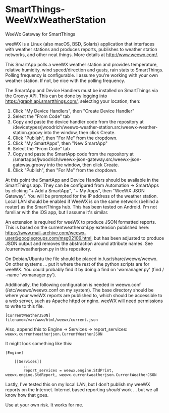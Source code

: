 # SmartThings-WeeWxWeatherStation
WeeWx Gateway for SmartThings

weeWX is a Linux (also macOS, BSD, Solaris) application that interfaces with weather stations and produces reports, publishes to weather station networks, and other neat things.  More details at http://www.weewx.com/.

This SmartApp polls a weeWX weather station and provides temperature, relative humidity, wind speed/direction and gusts, rain stats to SmartThings.  Polling frequency is configurable.  I assume you're working with your own weather station.  If not, be nice with the polling frequency.

The SmartApp and Device Handlers must be installed on SmartThings via the Groovy API.  This can be done by logging into https://graph.api.smartthings.com/, selecting your location, then:
1. Click "My Device Handlers", then "Create Device Handler"
2. Select the "From Code" tab
3. Copy and paste the device handler code from the repository at /devicetypes/jwoodrich/weewx-weather-station.src/weewx-weather-station.groovy into the window, then click Create.  
4. Click "Publish", then "For Me" from the dropdown.
5. Click "My SmartApps", then "New SmartApp"
6. Select the "From Code" tab
7. Copy and paste the SmartApp code from the repository at /smartapps/jwoodrich/weewx-json-gateway.src/weewx-json-gateway.groovy into the window, then click Create.
8. Click "Publish", then "For Me" from the dropdown.

At this point the SmartApp and Device Handlers should be available in the SmartThings app.  They can be configured from Automation -> SmartApps by clicking "+ Add a SmartApp", "+ My Apps", then "WeeWX JSON Gateway".  You will be prompted for the IP address of the weather station.  Local LAN should be enabled if WeeWX is on the same network (behind a router) as the SmartThings hub.  This has been tested on Android.  I'm not familiar with the iOS app, but I assume it's similar.

An extension is required for weeWX to produce JSON formatted reports.  This is based on the currentweatherxml.py extension published here: https://www.mail-archive.com/weewx-user@googlegroups.com/msg02106.html, but has been adjusted to produce JSON output and removes the abstraction around attribute names.  See /currentweatherjson.py in this repository.

On Debian/Ubuntu the file should be placed in /usr/share/weewx/weewx.  On other systems ... put it where the rest of the python scripts are for weeWX.  You could probably find it by doing a find on 'wxmanager.py' (find / -name 'wxmanager.py').

Additionally, the following configuration is needed in weewx.conf (/etc/weewx/weewx.conf on my system).  The base directory should be where your weeWX reports are published to, which should be accessible to a web server, such as Apache httpd or nginx.  weeWX will need permissions to write to this file.

```
[CurrentWeatherJSON]
filename=/var/www/html/weewx/current.json
```
Also, append this to Engine -> Services -> report_services: `weewx.currentweatherjson.CurrentWeatherJSON`

It might look something like this:
```
[Engine]
    
    [[Services]]
        ...
        report_services = weewx.engine.StdPrint, weewx.engine.StdReport, weewx.currentweatherjson.CurrentWeatherJSON

```

Lastly, I've tested this on my local LAN, but I don't publish my weeWX reports on the Internet.  Internet based reporting *should* work ... but we all know how that goes.

Use at your own risk. It works for me.
